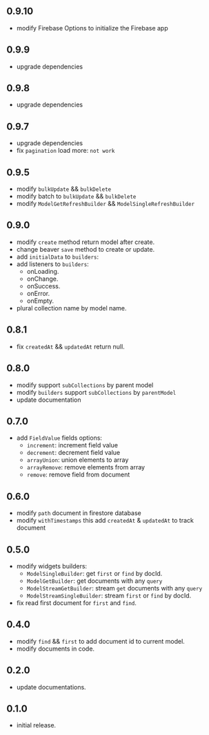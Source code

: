 ## 0.9.10
- modify Firebase Options to initialize the Firebase app

## 0.9.9
- upgrade dependencies

## 0.9.8
- upgrade dependencies

## 0.9.7
- upgrade dependencies
- fix `pagination` load more: `not work`

## 0.9.5
- modify `bulkUpdate` && `bulkDelete`
- modify batch to `bulkUpdate` && `bulkDelete`
- modify `ModelGetRefreshBuilder` && `ModelSingleRefreshBuilder`

## 0.9.0
* modify `create` method return model after create.
* change beaver `save` method to create or update.
* add `initialData` to `builders`:
* add listeners to `builders`:
    * onLoading.
    * onChange.
    * onSuccess.
    * onError.
    * onEmpty.
* plural collection name by model name.

## 0.8.1
* fix `createdAt` && `updatedAt` return null.

## 0.8.0
* modify support `subCollections` by parent model 
* modify `builders` support `subCollections` by `parentModel`
* update documentation

## 0.7.0
* add `FieldValue` fields options:
  * `increment`: increment field value
  * `decrement`: decrement field value
  * `arrayUnion`: union elements to array
  * `arrayRemove`: remove elements from array
  * `remove`: remove field from document

## 0.6.0
* modify `path` document in firestore database
* modify `withTimestamps` this add `createdAt` & `updatedAt` to track document

## 0.5.0
* modify widgets builders:
  * `ModelSingleBuilder`: get `first` or `find` by docId.
  * `ModelGetBuilder`: get documents with any `query`
  * `ModelStreamGetBuilder`: stream `get` documents with any `query`
  * `ModelStreamSingleBuilder`: stream `first` or `find` by docId.
* fix read first document for `first` and `find`.

## 0.4.0
* modify `find` && `first` to add document id to current model.
* modify documents in code.

## 0.2.0
* update documentations.

## 0.1.0
* initial release.
